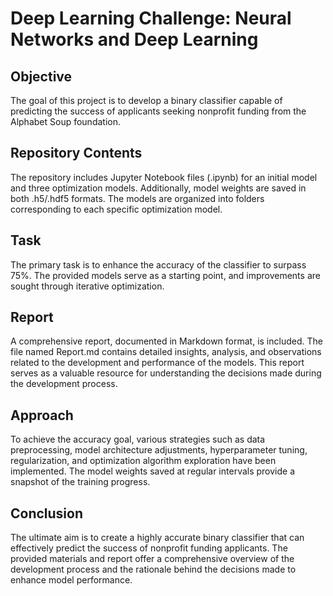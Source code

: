 # Deep Learning Challenge: Neural Networks and Deep Learning

## Objective
The goal of this project is to develop a binary classifier capable of predicting the success of applicants seeking nonprofit funding from the Alphabet Soup foundation.

## Repository Contents
The repository includes Jupyter Notebook files (.ipynb) for an initial model and three optimization models. Additionally, model weights are saved in both .h5/.hdf5 formats. The models are organized into folders corresponding to each specific optimization model.

## Task
The primary task is to enhance the accuracy of the classifier to surpass 75%. The provided models serve as a starting point, and improvements are sought through iterative optimization.

## Report
A comprehensive report, documented in Markdown format, is included. The file named Report.md contains detailed insights, analysis, and observations related to the development and performance of the models. This report serves as a valuable resource for understanding the decisions made during the development process.

## Approach
To achieve the accuracy goal, various strategies such as data preprocessing, model architecture adjustments, hyperparameter tuning, regularization, and optimization algorithm exploration have been implemented. The model weights saved at regular intervals provide a snapshot of the training progress.

## Conclusion
The ultimate aim is to create a highly accurate binary classifier that can effectively predict the success of nonprofit funding applicants. The provided materials and report offer a comprehensive overview of the development process and the rationale behind the decisions made to enhance model performance.